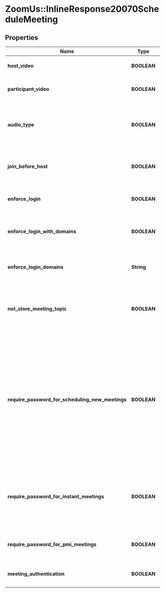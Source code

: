 # ZoomUs::InlineResponse20070ScheduleMeeting

## Properties
Name | Type | Description | Notes
------------ | ------------- | ------------- | -------------
**host_video** | **BOOLEAN** | Start meetings with host video on. | [optional] 
**participant_video** | **BOOLEAN** | Start meetings with participant video on. | [optional] 
**audio_type** | **BOOLEAN** | Determine how participants can join the audio portion of the meeting. | [optional] 
**join_before_host** | **BOOLEAN** | Allow participants to join the meeting before the host arrives | [optional] 
**enforce_login** | **BOOLEAN** | Allow only signed-in users to join meetings.  | [optional] 
**enforce_login_with_domains** | **BOOLEAN** | Allow only signed-in users with specified domains to join meetings.  | [optional] 
**enforce_login_domains** | **String** | Specify the domains from which users can join a meeting.  | [optional] 
**not_store_meeting_topic** | **BOOLEAN** | Hide actual meeting topic and display \&quot;Zoom Meeting\&quot; for your scheduled meetings | [optional] 
**require_password_for_scheduling_new_meetings** | **BOOLEAN** | This setting applies for regular meetings that do not use PMI. If enabled, a password will be generated while a host schedules a new meeting and participants will be required to enter the password before they can join the meeting. | [optional] 
**require_password_for_instant_meetings** | **BOOLEAN** | Require password for instant meetings. If you use PMI for your instant meetings, this option will be disabled. | [optional] 
**require_password_for_pmi_meetings** | **BOOLEAN** | Require participants to enter password for PMI meetings. | [optional] 
**meeting_authentication** | **BOOLEAN** | Only authenticated users can join meetings | [optional] 



